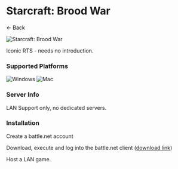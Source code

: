 # Starcraft: Brood War
<a href="javascript:history.back()" style="text-decoration: none; color: black;">&#8592; Back</a>

![Starcraft: Brood War](https://www.dvcinquirer.com/af/2017/04/19/starcraft-brood-war-resurfaces/)

Iconic RTS - needs no introduction.

### Supported Platforms
![Windows](https://img.icons8.com/color/48/000000/windows-10.png) ![Mac](https://img.icons8.com/color/48/000000/mac-os.png)

### Server Info
LAN Support only, no dedicated servers.

### Installation
Create a battle.net account

Download, execute and log into the battle.net client ([download link](https://download.battle.net/en-us/desktop))

Host a LAN game.
